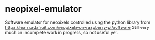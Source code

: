 # neopixel-emulator
Software emulator for neopixels controlled using the python library from https://learn.adafruit.com/neopixels-on-raspberry-pi/software
Still very much an incomplete work in progress, so not useful yet.
